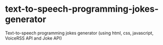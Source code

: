 # text-to-speech-programming-jokes-generator
Text-to-speech programming jokes generator (using html, css, javascript, VoiceRSS API and Joke API) 
